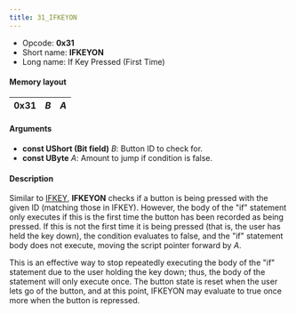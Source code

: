 ```yaml
---
title: 31_IFKEYON
---
```


-   Opcode: **0x31**
-   Short name: **IFKEYON**
-   Long name: If Key Pressed (First Time)

#### Memory layout

| 0x31 | *B* | *A* |
|------|-----|-----|

#### Arguments

-   **const UShort (Bit field)** *B*: Button ID to check for.
-   **const UByte** *A*: Amount to jump if condition is false.

#### Description

Similar to [IFKEY](30_IFKEY.md), **IFKEYON** checks if a button is being pressed with the given ID (matching those in IFKEY). However, the body of the "if" statement only executes if this is the first time the button has been recorded as being pressed. If this is not the first time it is being pressed (that is, the user has held the key down), the condition evaluates to false, and the "if" statement body does not execute, moving the script pointer forward by *A*.

This is an effective way to stop repeatedly executing the body of the "if" statement due to the user holding the key down; thus, the body of the statement will only execute once. The button state is reset when the user lets go of the button, and at this point, IFKEYON may evaluate to true once more when the button is repressed.
